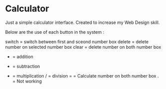 # Calculator
Just a simple calculator interface. Created to increase my Web Design skill.

Below are the use of each button in the system : 

switch = switch between first and sceond number box
delete = delete number on selected number box
clear = delete number on both number box
+ = addition
- = subtraction
* = multiplication
/ = division
= = Calculate number on both number box
. = Not working
